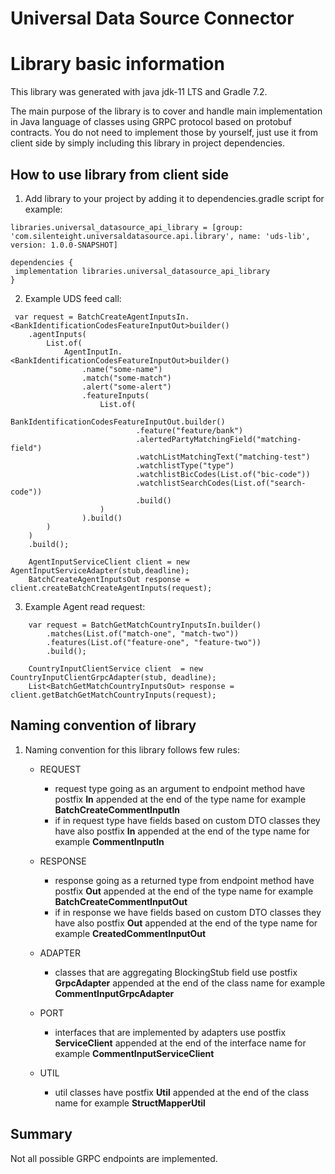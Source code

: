 # Universal Data Source Connector

# Library basic information

This library was generated with java jdk-11 LTS and Gradle 7.2.

The main purpose of the library is to cover and handle main implementation in Java language of
classes using GRPC protocol based on protobuf contracts. You do not need to implement those by
yourself, just use it from client side by simply including this library in project dependencies.

## How to use library from client side

1. Add library to your project by adding it to dependencies.gradle script for example:

```
libraries.universal_datasource_api_library = [group: 'com.silenteight.universaldatasource.api.library', name: 'uds-lib', version: 1.0.0-SNAPSHOT]

dependencies {
 implementation libraries.universal_datasource_api_library 
}
```

2. Example UDS feed call:

```
 var request = BatchCreateAgentInputsIn.<BankIdentificationCodesFeatureInputOut>builder()
    .agentInputs(
        List.of(
            AgentInputIn.<BankIdentificationCodesFeatureInputOut>builder()
                .name("some-name")
                .match("some-match")
                .alert("some-alert")
                .featureInputs(
                    List.of(
                        BankIdentificationCodesFeatureInputOut.builder()
                            .feature("feature/bank")
                            .alertedPartyMatchingField("matching-field")
                            .watchListMatchingText("matching-test")
                            .watchlistType("type")
                            .watchlistBicCodes(List.of("bic-code"))
                            .watchlistSearchCodes(List.of("search-code"))
                            .build()
                    )
                ).build()
        )
    )
    .build();

    AgentInputServiceClient client = new AgentInputServiceAdapter(stub,deadline);
    BatchCreateAgentInputsOut response = client.createBatchCreateAgentInputs(request);

```
3. Example Agent read request:
```
    var request = BatchGetMatchCountryInputsIn.builder()
        .matches(List.of("match-one", "match-two"))
        .features(List.of("feature-one", "feature-two"))
        .build();

    CountryInputClientService client  = new CountryInputClientGrpcAdapter(stub, deadline);
    List<BatchGetMatchCountryInputsOut> response = client.getBatchGetMatchCountryInputs(request);
```

## Naming convention of library

1. Naming convention for this library follows few rules:

    - REQUEST
        - request type going as an argument to endpoint method have postfix **In** appended at the
          end of the type name for example **BatchCreateCommentInputIn**
        - if in request type have fields based on custom DTO classes they have also postfix
          **In** appended at the end of the type name for example **CommentInputIn**

    - RESPONSE
        - response going as a returned type from endpoint method have postfix **Out** appended at
          the end of the type name for example **BatchCreateCommentInputOut**
        - if in response we have fields based on custom DTO classes they have also postfix **Out**
          appended at the end of the type name for example **CreatedCommentInputOut**

    - ADAPTER
        - classes that are aggregating BlockingStub field use postfix **GrpcAdapter**
          appended at the end of the class name for example **CommentInputGrpcAdapter**

    - PORT
        - interfaces that are implemented by adapters use postfix **ServiceClient**
          appended at the end of the interface name for example **CommentInputServiceClient**

    - UTIL
        - util classes have postfix **Util** appended at the end of the class name for example
          **StructMapperUtil**

## Summary

Not all possible GRPC endpoints are implemented.
